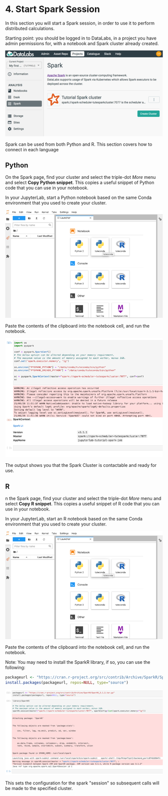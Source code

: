 # 4. Start Spark Session

In this section you will start a Spark session, in order to use it to perform distributed calculations.

Starting point: you should be logged in to DataLabs, in a project you have admin
permissions for, with a notebook and Spark cluster already created.

![project spark page](../../img/project-spark-page-first-cluster.png "project spark page")

Spark can be used from both Python and R. This section covers how to connect in each language

## Python

On the Spark page, find your cluster and select the triple-dot *More* menu and select **Copy Python snippet**.
This copies a useful snippet of Python code that you can use in your notebook.

In your JupyterLab,
start a Python notebook based on the same Conda environment that you used to create your cluster.

![jupyterlab launcher with conda](../../img/jupyterlab-launcher-conda.png
"jupyterlab launcher with conda")

Paste the contents of the clipboard into the notebook cell,
and run the notebook.

![jupyterlab spark python context](../../img/jupyterlab-spark-python-context.png "jupyterlab spark python context")

The output shows you that the Spark Cluster is contactable and ready for use.

## R

n the Spark page, find your cluster and select the triple-dot *More* menu and select **Copy R snippet**.
This copies a useful snippet of R code that you can use in your notebook.

In your JupyterLab,
start an R notebook based on the same Conda environment that you used to create your cluster.

![jupyterlab launcher with conda](../../img/jupyterlab-launcher-conda.png
"jupyterlab launcher with conda")

Paste the contents of the clipboard into the notebook cell,
and run the notebook.

Note: You may need to install the SparkR library, if so, you can use the following:

```r
packageurl <- "https://cran.r-project.org/src/contrib/Archive/SparkR/SparkR_3.1.2.tar.gz"
install.packages(packageurl, repos=NULL, type="source")
```

![jupyterlab spark r session](../../img/jupyterlab-spark-r-session.png "jupyterlab spark r session")

This sets the configuration for the spark "session" so subsequent calls will be made to the specified cluster.
